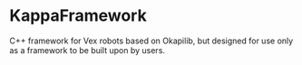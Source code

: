 # KappaFramework
C++ framework for Vex robots based on Okapilib, but designed for use only as a framework to be built upon by users.

